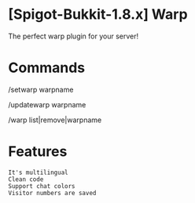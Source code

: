 # [Spigot-Bukkit-1.8.x] Warp
The perfect warp plugin for your server!

# Commands
/setwarp warpname

/updatewarp warpname

/warp list|remove|warpname

# Features

    It's multilingual
    Clean code
    Support chat colors
    Visitor numbers are saved
